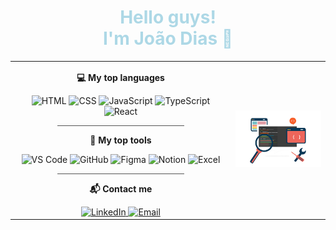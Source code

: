 <h1 align="center" style="color: lightblue;">Hello guys!<br>I'm João Dias 👋</h1>

<table>
  <tr>
    <td valign="top" align="center" width="70%">
      <p><b>💻 My top languages</b></p>
      <img src="https://img.icons8.com/?size=100&id=23028&format=png&color=FFFFFF" alt="HTML" width="30">
      <img src="https://img.icons8.com/?size=100&id=38272&format=png&color=FFFFFF" alt="CSS" width="30">
      <img src="https://img.icons8.com/?size=100&id=39854&format=png&color=FFFFFF" alt="JavaScript" width="30">
      <img src="https://img.icons8.com/?size=100&id=cHBUT9SmrD2V&format=png&color=FFFFFF" alt="TypeScript" width="30">
      <img src="https://img.icons8.com/?size=100&id=047WZAFDnkVp&format=png&color=FFFFFF" alt="React" width="30">
      <hr style="width:60%; border:0; height:1px; background-color:#555;">
      <p><b>🧰 My top tools</b></p>
      <img src="https://img.icons8.com/?size=100&id=9t5UEEYXq0ZS&format=png&color=FFFFFF" alt="VS Code" width="30">
      <img src="https://img.icons8.com/?size=100&id=62856&format=png&color=FFFFFF" alt="GitHub" width="30">
      <img src="https://img.icons8.com/?size=100&id=amXjtNWVYSKP&format=png&color=FFFFFF" alt="Figma" width="30">
      <img src="https://img.icons8.com/?size=100&id=HDd694003FZa&format=png&color=FFFFFF" alt="Notion" width="30">
      <img src="https://img.icons8.com/?size=100&id=11594&format=png&color=FFFFFF" alt="Excel" width="30">
      <hr style="width:60%; border:0; height:1px; background-color:#555;">
      <p><b>📬 Contact me</b></p>
      <a href="https://linkedin.com/in/jotadiasss" target="_blank">
        <img src="https://img.shields.io/badge/LinkedIn-white?style=flat&logo=linkedin&logoColor=0A66C2" height="25" alt="LinkedIn">
      </a>
      <a href="mailto:joaopefdias@gmail.com" target="_blank">
        <img src="https://img.shields.io/badge/Email-white" height="25" alt="Email">
      </a>
    </td>
    <td align="center" width="35%">
      <img src="./Banner.png" alt="Banner" style="min-width: 300 ;max-width: 400; width: 100%">
    </td>
  </tr>
</table>
